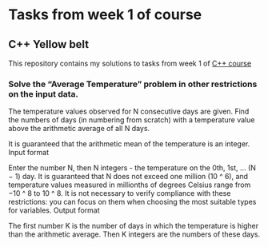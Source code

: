 # Tasks from week 1 of course

## C++ Yellow belt
This repository contains my solutions to tasks from week 1 of [C++ course](https://www.coursera.org/learn/c-plus-plus-yellow/home/welcome)
### Solve the “Average Temperature” problem in other restrictions on the input data.

The temperature values observed for N consecutive days are given. Find the numbers of days (in numbering from scratch) with a temperature value above the arithmetic average of all N days.

It is guaranteed that the arithmetic mean of the temperature is an integer.
Input format

Enter the number N, then N integers - the temperature on the 0th, 1st, ... (N − 1) day. It is guaranteed that N does not exceed one million (10 ^ 6), and temperature values measured in millionths of degrees Celsius range from −10 ^ 8 to 10 ^ 8. It is not necessary to verify compliance with these restrictions: you can focus on them when choosing the most suitable types for variables.
Output format

The first number K is the number of days in which the temperature is higher than the arithmetic average. Then K integers are the numbers of these days.
